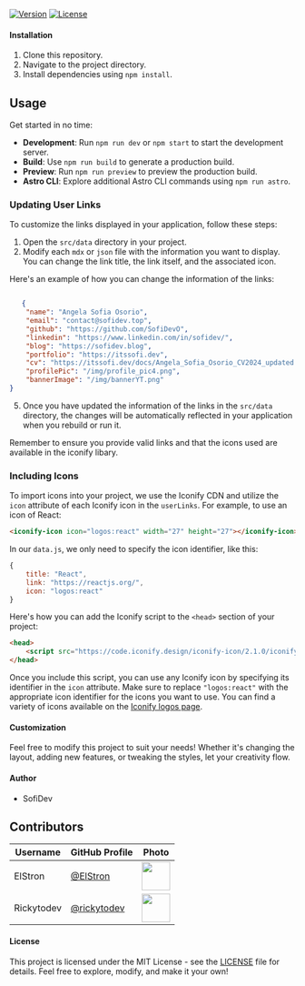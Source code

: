 [![Version](https://img.shields.io/badge/version-2.0.0-blue.svg)](https://github.com/tu_usuario/tu_repositorio)
[![License](https://img.shields.io/badge/license-MIT-green.svg)](https://opensource.org/licenses/MIT)


#### Installation

1. Clone this repository.
2. Navigate to the project directory.
3. Install dependencies using `npm install`.

## Usage

Get started in no time:

- **Development**: Run `npm run dev` or `npm start` to start the development server.
- **Build**: Use `npm run build` to generate a production build.
- **Preview**: Run `npm run preview` to preview the production build.
- **Astro CLI**: Explore additional Astro CLI commands using `npm run astro`.
### Updating User Links

To customize the links displayed in your application, follow these steps:

1. Open the `src/data` directory in your project.
2. Modify each `mdx` or `json` file with the information you want to display. You can change the link title, the link itself, and the associated icon.


Here's an example of how you can change the information of the links:

```json

   {
    "name": "Angela Sofia Osorio",
    "email": "contact@sofidev.top",
    "github": "https://github.com/SofiDevO",
    "linkedin": "https://www.linkedin.com/in/sofidev/",
    "blog": "https://sofidev.blog",
    "portfolio": "https://itssofi.dev",
    "cv": "https://itssofi.dev/docs/Angela_Sofia_Osorio_CV2024_updated.pdf" ,
    "profilePic": "/img/profile_pic4.png",
    "bannerImage": "/img/bannerYT.png"
}

```

5. Once you have updated the information of the links in the `src/data` directory, the changes will be automatically reflected in your application when you rebuild or run it.

Remember to ensure you provide valid links and that the icons used are available in the iconify libary.

### Including Icons

To import icons into your project, we use the Iconify CDN and utilize the `icon` attribute of each Iconify icon in the `userLinks`. For example, to use an icon of React:

```html
<iconify-icon icon="logos:react" width="27" height="27"></iconify-icon>
```

In our `data.js`, we only need to specify the icon identifier, like this:

```javascript
{
    title: "React",
    link: "https://reactjs.org/",
    icon: "logos:react"
}
```

Here's how you can add the Iconify script to the `<head>` section of your project:

```html
<head>
    <script src="https://code.iconify.design/iconify-icon/2.1.0/iconify-icon.min.js"></script>
</head>
```

Once you include this script, you can use any Iconify icon by specifying its identifier in the `icon` attribute. Make sure to replace `"logos:react"` with the appropriate icon identifier for the icons you want to use. You can find a variety of icons available on the [Iconify logos page](https://icon-sets.iconify.design/logos/).
#### Customization

Feel free to modify this project to suit your needs! Whether it's changing the layout, adding new features, or tweaking the styles, let your creativity flow.

#### Author

- SofiDev



## Contributors

| Username   | GitHub Profile                               | Photo                                                                  |
| ---------- | -------------------------------------------- | ---------------------------------------------------------------------- |
| ElStron    | [@ElStron](https://github.com/ElStron)       | <img src="https://github.com/ElStron.png" width="50" height="50" />    |
| Rickytodev | [@rickytodev](https://github.com/rickytodev) | <img src="https://github.com/rickytodev.png" width="50" height="50" /> |


#### License

This project is licensed under the MIT License - see the [LICENSE](LICENSE) file for details. Feel free to explore, modify, and make it your own!
